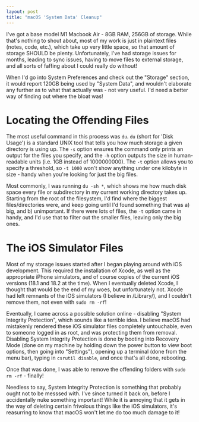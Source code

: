 ```yaml
---
layout: post
title: "macOS 'System Data' Cleanup"
---
```

I've got a base model M1 Macbook Air - 8GB RAM, 256GB of storage. While that's nothing to shout about, most of my work is just in plaintext files (notes, code, etc.), which take up very little space, so that amount of storage SHOULD be plenty. Unfortunately, I've had storage issues for months, leading to sync issues, having to move files to external storage, and all sorts of faffing about I could really do without! 

When I'd go into System Preferences and check out the "Storage" section, it would report 120GB being used by "System Data", and wouldn't elaborate any further as to what that actually was - not very useful. I'd need a better way of finding out where the bloat was!

# Locating the Offending Files
The most useful command in this process was `du`. `du` (short for 'Disk Usage') is a standard UNIX tool that tells you how much storage a given directory is using up. The `-s` option ensures the command only prints an output for the files you specify, and the `-h` option outputs the size in human-readable units (i.e. 1GB instead of 1000000000). The `-t` option allows you to specify a threshold, so `-t 1000` won't show anything under one kilobyte in size - handy when you're looking for just the big files.

Most commonly, I was running `du -sh *`, which shows me how much disk space every file or subdirectory in my current working directory takes up. Starting from the root of the filesystem, I'd find where the biggest files/directories were, and keep going until I'd found something that was a) big, and b) unimportant. If there were lots of files, the `-t` option came in handy, and I'd use that to filter out the smaller files, leaving only the big ones.

# The iOS Simulator Files
Most of my storage issues started after I began playing around with iOS development. This required the installation of Xcode, as well as the appropriate iPhone simulators, and of course copies of the current iOS versions (18.1 and 18.2 at the time). When I eventually deleted Xcode, I thought that would be the end of my woes, but unfortunately not. Xcode had left remnants of the iOS simulators (I believe in /Library/), and I couldn't remove them, not even with `sudo rm -rf`! 

Eventually, I came across a possible solution online - disabling "System Integrity Protection", which sounds like a terrible idea. I believe macOS had mistakenly rendered these iOS simulator files completely untouchable, even to someone logged in as root, and was protecting them from removal. Disabling System Integrity Protection is done by booting into Recovery Mode (done on my machine by holding down the power button to view boot options, then going into "Settings"), opening up a terminal (done from the menu bar), typing in `csrutil disable`, and once that's all done, rebooting. 

Once that was done, I was able to remove the offending folders with `sudo rm -rf` - finally! 

Needless to say, System Integrity Protection is something that probably ought not to be messsed with. I've since turned it back on, before I accidentally nuke something important! While it is annoying that it gets in the way of deleting certain frivolous things like the iOS simulators, it's reasurring to know that macOS won't let me do too much damage to it! 
